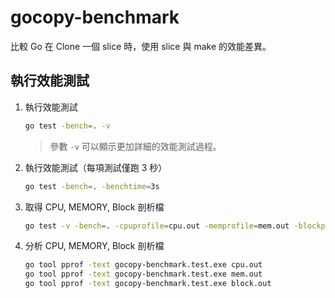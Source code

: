 # gocopy-benchmark

比較 Go 在 Clone 一個 slice 時，使用 slice 與 make 的效能差異。

## 執行效能測試

1. 執行效能測試

    ```sh
    go test -bench=. -v
    ```

    > 參數 `-v` 可以顯示更加詳細的效能測試過程。

2. 執行效能測試（每項測試僅跑 3 秒）

    ```sh
    go test -bench=. -benchtime=3s
    ```

3. 取得 CPU, MEMORY, Block 剖析檔

    ```sh
    go test -v -bench=. -cpuprofile=cpu.out -memprofile=mem.out -blockprofile=block.out .
    ```

4. 分析 CPU, MEMORY, Block 剖析檔

    ```sh
    go tool pprof -text gocopy-benchmark.test.exe cpu.out
    go tool pprof -text gocopy-benchmark.test.exe mem.out
    go tool pprof -text gocopy-benchmark.test.exe block.out
    ```
